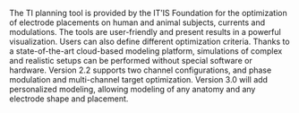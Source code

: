 The TI planning tool is provided by the IT’IS Foundation for the optimization of electrode placements on human and animal subjects, currents and modulations. The tools are user-friendly and present results in a powerful visualization. Users can also define different optimization criteria. Thanks to a state-of-the-art cloud-based modeling platform, simulations of complex and realistic setups can be performed without special software or hardware. Version 2.2 supports two channel configurations, and phase modulation and multi-channel target optimization. Version 3.0 will add personalized modeling, allowing modeling of any anatomy and any electrode shape and placement.
